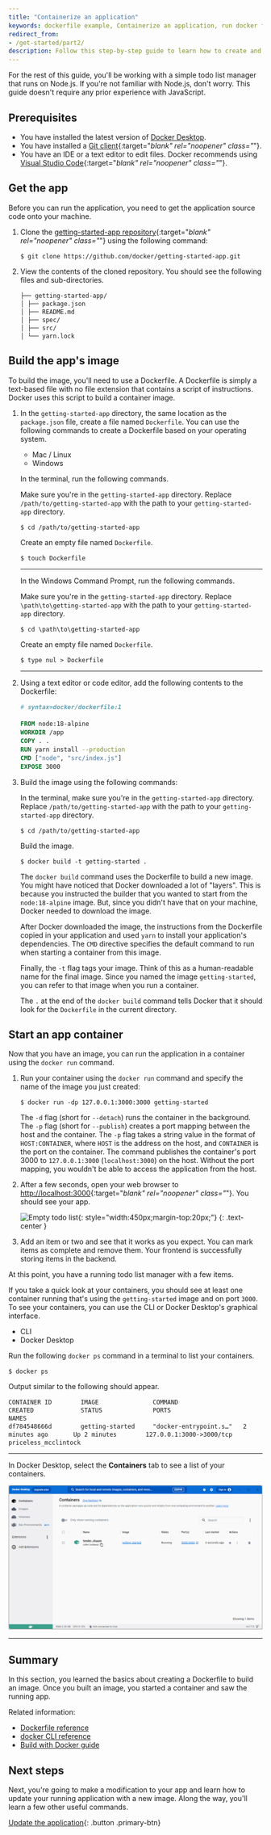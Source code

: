 ```yaml
---
title: "Containerize an application"
keywords: dockerfile example, Containerize an application, run docker file, running docker file, how to run dockerfile, example dockerfile, how to create a docker container, create dockerfile, simple dockerfile, creating containers
redirect_from:
- /get-started/part2/
description: Follow this step-by-step guide to learn how to create and run a containerized application using Docker
---
```


For the rest of this guide, you'll be working with a simple todo
list manager that runs on Node.js. If you're not familiar with Node.js,
don't worry. This guide doesn't require any prior experience with JavaScript.

## Prerequisites

- You have installed the latest version of [Docker Desktop](../get-docker.md).
- You have installed a [Git client](https://git-scm.com/downloads){:target="_blank" rel="noopener" class="_"}.
- You have an IDE or a text editor to edit files. Docker recommends using [Visual Studio Code](https://code.visualstudio.com/){:target="_blank" rel="noopener" class="_"}.

## Get the app

Before you can run the application, you need to get the application source code onto your machine.

1. Clone the [getting-started-app repository](https://github.com/docker/getting-started-app/tree/main){:target="_blank" rel="noopener" class="_"} using the following command:

   ```console
   $ git clone https://github.com/docker/getting-started-app.git
   ```

2. View the contents of the cloned repository. You should see the following files and sub-directories.

   ```
   ├── getting-started-app/
   │ ├── package.json
   │ ├── README.md
   │ ├── spec/
   │ ├── src/
   │ └── yarn.lock
   ```

## Build the app's image

To build the image, you'll need to use a Dockerfile. A Dockerfile is simply a text-based file with no file extension that contains a script of instructions. Docker uses this script to build a container image.

1. In the `getting-started-app` directory, the same location as the `package.json` file, create a file named `Dockerfile`. You can use the following commands to create a Dockerfile based on your operating system.

   <ul class="nav nav-tabs">
     <li class="active"><a data-toggle="tab" data-target="#mac-linux">Mac / Linux</a></li>
     <li><a data-toggle="tab" data-target="#windows">Windows</a></li>
   </ul>
   <div class="tab-content">
   <div id="mac-linux" class="tab-pane fade in active" markdown="1">

    In the terminal, run the following commands.

    Make sure you're in the `getting-started-app` directory. Replace `/path/to/getting-started-app` with the path to your `getting-started-app` directory.
    ```console
    $ cd /path/to/getting-started-app
    ```
    Create an empty file named `Dockerfile`.
    ```console
    $ touch Dockerfile
    ```

    <hr>
   </div>
   <div id="windows" class="tab-pane fade" markdown="1">

    In the Windows Command Prompt, run the following commands.

    Make sure you're in the `getting-started-app` directory. Replace `\path\to\getting-started-app` with the path to your `getting-started-app` directory.
    ```console
    $ cd \path\to\getting-started-app
    ```
    Create an empty file named `Dockerfile`.
    ```console
    $ type nul > Dockerfile
    ```
    <hr>
   </div>
   </div>

2. Using a text editor or code editor, add the following contents to the Dockerfile:

   ```dockerfile
   # syntax=docker/dockerfile:1
   
   FROM node:18-alpine
   WORKDIR /app
   COPY . .
   RUN yarn install --production
   CMD ["node", "src/index.js"]
   EXPOSE 3000
   ```

3. Build the image using the following commands:

   In the terminal, make sure you're in the `getting-started-app` directory. Replace `/path/to/getting-started-app` with the path to your `getting-started-app` directory.

   ```console
   $ cd /path/to/getting-started-app
   ```

   Build the image.
   ```console
   $ docker build -t getting-started .
   ```

   The `docker build` command uses the Dockerfile to build a new image. You might have noticed that Docker downloaded a lot of "layers". This is because you instructed the builder that you wanted to start from the `node:18-alpine` image. But, since you didn't have that on your machine, Docker needed to download the image.

   After Docker downloaded the image, the instructions from the Dockerfile copied in your application and used `yarn` to install your application's dependencies. The `CMD` directive specifies the default command to run when starting a container from this image.

   Finally, the `-t` flag tags your image. Think of this as a human-readable name for the final image. Since you named the image `getting-started`, you can refer to that image when you run a container.

   The `.` at the end of the `docker build` command tells Docker that it should look for the `Dockerfile` in the current directory.

## Start an app container

Now that you have an image, you can run the application in a container using the `docker run` command.

1. Run your container using the `docker run` command and specify the name of the image you just created:

   ```console
   $ docker run -dp 127.0.0.1:3000:3000 getting-started
   ```

   The `-d` flag (short for `--detach`) runs the container in the background.
   The `-p` flag (short for `--publish`) creates a port mapping between the host and the container.
   The `-p` flag takes a string value in the format of `HOST:CONTAINER`,
   where `HOST` is the address on the host, and `CONTAINER` is the port on the container.
   The command publishes the container's port 3000 to `127.0.0.1:3000` (`localhost:3000`) on the host.
   Without the port mapping, you wouldn't be able to access the application from the host.

2. After a few seconds, open your web browser to [http://localhost:3000](http://localhost:3000){:target="_blank" rel="noopener" class="_"}.
   You should see your app.

   ![Empty todo list](images/todo-list-empty.png){: style="width:450px;margin-top:20px;"}
   {: .text-center }

3. Add an item or two and see that it works as you expect. You can mark items as complete and remove them. Your frontend is successfully storing items in the backend.


At this point, you have a running todo list manager with a few items.

If you take a quick look at your containers, you should see at least one container running that's using the `getting-started` image and on port `3000`. To see your containers, you can use the CLI or Docker Desktop's graphical interface.

   <ul class="nav nav-tabs">
     <li class="active"><a data-toggle="tab" data-target="#cli">CLI</a></li>
     <li><a data-toggle="tab" data-target="#gui">Docker Desktop</a></li>
   </ul>
   <div class="tab-content">
   <div id="cli" class="tab-pane fade in active" markdown="1">

Run the following `docker ps` command in a terminal to list your containers.

```console
$ docker ps
```
Output similar to the following should appear.
```console
CONTAINER ID        IMAGE               COMMAND                  CREATED             STATUS              PORTS                      NAMES
df784548666d        getting-started     "docker-entrypoint.s…"   2 minutes ago       Up 2 minutes        127.0.0.1:3000->3000/tcp   priceless_mcclintock
```

<hr>
</div>
<div id="gui" class="tab-pane fade" markdown="1">

In Docker Desktop, select the **Containers** tab to see a list of your containers.

![Docker Desktop with get-started container running](images/dashboard-two-containers.png)

<hr>
</div>
</div>

## Summary

In this section, you learned the basics about creating a Dockerfile to build an image. Once you built an image, you started a container and saw the running app.

Related information:
 - [Dockerfile reference](../engine/reference/builder.md)
 - [docker CLI reference](/engine/reference/commandline/cli/)
 - [Build with Docker guide](../build/guide/index.md)

## Next steps

Next, you're going to make a modification to your app and learn how to update your running application with a new image. Along the way, you'll learn a few other useful commands.

[Update the application](03_updating_app.md){: .button .primary-btn}
